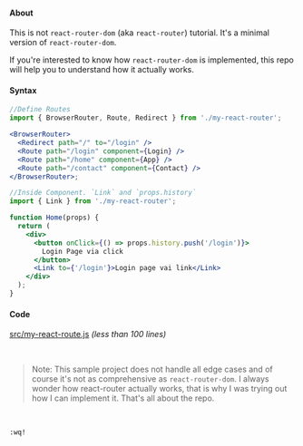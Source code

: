 #### About

This is not `react-router-dom` (aka `react-router`) tutorial. It's a minimal version of `react-router-dom`.

If you're interested to know how `react-router-dom` is implemented, this repo will help you to understand how it actually works.

#### Syntax

```jsx
//Define Routes
import { BrowserRouter, Route, Redirect } from './my-react-router';

<BrowserRouter>
  <Redirect path="/" to="/login" />
  <Route path="/login" component={Login} />
  <Route path="/home" component={App} />
  <Route path="/contact" component={Contact} />
</BrowserRouter>;
```

```jsx
//Inside Component. `Link` and `props.history`
import { Link } from './my-react-router';

function Home(props) {
  return (
    <div>
      <button onClick={() => props.history.push('/login')}>
        Login Page via click
      </button>
      <Link to={'/login'}>Login page vai link</Link>
    </div>
  );
}
```

#### Code

[src/my-react-route.js](src/my-react-router.js) _(less than 100 lines)_

<br>

> Note: This sample project does not handle all edge cases and of course it's not as comprehensive as `react-router-dom`. I always wonder how react-router actually works, that is why I was trying out how I can implement it. That's all about the repo.

<br>

`:wq!`
